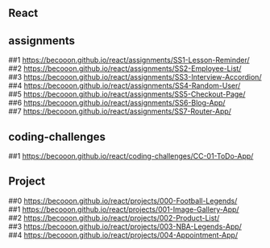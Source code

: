 ## React
## assignments
##1 https://becooon.github.io/react/assignments/SS1-Lesson-Reminder/<br/>
##2 https://becooon.github.io/react/assignments/SS2-Employee-List/<br/>
##3 https://becooon.github.io/react/assignments/SS3-Interview-Accordion/<br/>
##4 https://becooon.github.io/react/assignments/SS4-Random-User/<br/>
##5 https://becooon.github.io/react/assignments/SS5-Checkout-Page/<br/>
##6 https://becooon.github.io/react/assignments/SS6-Blog-App/<br/>
##7 https://becooon.github.io/react/assignments/SS7-Router-App/<br/>
## coding-challenges
##1 https://becooon.github.io/react/coding-challenges/CC-01-ToDo-App/<br/>
## Project<br/>
##0 https://becooon.github.io/react/projects/000-Football-Legends/<br/>
##1 https://becooon.github.io/react/projects/001-Image-Gallery-App/<br/>
##2 https://becooon.github.io/react/projects/002-Product-List/<br/>
##3 https://becooon.github.io/react/projects/003-NBA-Legends-App/<br/>
##4 https://becooon.github.io/react/projects/004-Appointment-App/<br/>
